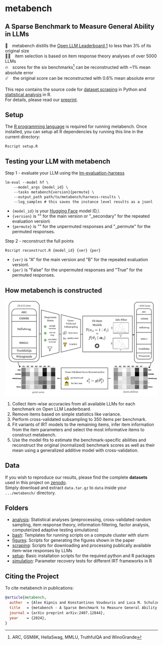 # metabench
## A Sparse Benchmark to Measure General Ability in LLMs
🤗 metabench distills the [Open LLM Leaderboard 1](https://huggingface.co/spaces/open-llm-leaderboard-old/open_llm_leaderboard) to less than 3% of its original size\
🧑‍🏫 item selection is based on item response theory analyses of over 5000 LLMs\
🔥 scores for the six benchmarks[^1] can be reconstructed with ~1% mean absolute error\
☄️ the original score can be reconstructed with 0.6% mean absolute error

This repo contains the source code for [dataset scraping](scraping) in Python and [statistical analysis](analysis) in R.\
For details, please read our [preprint](https://arxiv.org/abs/2407.12844).

## Setup
The [R programming language](https://www.r-project.org/) is required for running metabench. Once installed, you can setup all R dependencies by running this line in the current directory:
```console
Rscript setup.R
```

## Testing your LLM with metabench
Step 1 - evaluate your LLM using the [lm-evaluation-harness](https://github.com/EleutherAI/lm-evaluation-harness)
```console
lm-eval --model hf \
    --model_args {model_id} \
    --tasks metabench{version}{permute} \            
    --output_path path/to/metabench/harness-results \
    --log_samples # this saves the instance level results as a jsonl
```
- `{model_id}` is your [Hugging Face](https://huggingface.co/) model ID,\
- `{version}` is "" for the main version or "_secondary" for the repeated evaluation version\
- `{permute}` is "" for the unpermuted responses and "_permute" for the permuted responses.


Step 2 - reconstruct the full points
```console
Rscript reconstruct.R {model_id} {ver} {per}
```
- `{ver}` is "A" for the main version and "B" for the repeated evaluation version\
- `{per}` is "False" for the unpermuted responses and "True" for the permuted responses.



## How metabench is constructed
<img src="https://github.com/adkipnis/metabench/blob/main/figures/overview/overview.png" width="750" />

1. Collect item-wise accuracies from all available LLMs for each benchmark on Open LLM Leaderboard.
2. Remove items based on simple statistics like variance.
3. Perform cross-validated subsampling to 350 items per benchmark.
4. Fit variants of IRT models to the remaining items, infer item information from the item parameters and select the most informative items to construct metabench.
5. Use the model fits to estimate the benchmark-specific abilities and reconstruct the original (normalized) benchmark scores as well as their mean using a generalized additive model with cross-validation.

## Data
If you wish to reproduce our results, please find the complete **datasets** used in this project on [zenodo](https://zenodo.org/records/12819251).\
Simply download and extract `data.tar.gz` to `data` inside your `.../metabench/` directory. 

## Folders
- [analysis](analysis): Statistical analyses (preprocessing, cross-validated random sampling, item response theory, information filtering, factor analysis, computerized adaptive testing simulations)
- [bash](bash): Templates for running scripts on a compute cluster with slurm
- [figures](figures): Scripts for generating the figures shown in the paper
- [scraping](scraping): Scripts for downloading and processing publically available item-wise responses by LLMs
- [setup](setup): Basic installation scripts for the required python and R packages
- [simulation](simulation): Parameter recovery tests for different IRT frameworks in R

## Citing the Project
To cite metabench in publications:

```bibtex
@article{metabench,
  author  = {Alex Kipnis and Konstantinos Voudouris and Luca M. Schulze Buschoff and Eric Schulz},
  title   = {metabench - A Sparse Benchmark to Measure General Ability in Large Language Models},
  journal = {arXiv preprint arXiv:2407.12844},
  year    = {2024},
}
```


[^1]: ARC, GSM8K, HellaSwag, MMLU, TruthfulQA and WinoGrande

